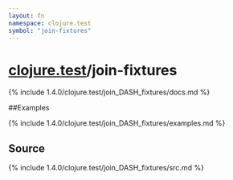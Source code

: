 ```yaml
---
layout: fn
namespace: clojure.test
symbol: "join-fixtures"
---
```


# [clojure.test](../)/join-fixtures

{% include 1.4.0/clojure.test/join_DASH_fixtures/docs.md %}

##Examples

{% include 1.4.0/clojure.test/join_DASH_fixtures/examples.md %}
## Source
{% include 1.4.0/clojure.test/join_DASH_fixtures/src.md %}

